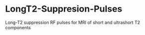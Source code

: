 # LongT2-Suppresion-Pulses
Long-T2 suppression RF pulses for MRI of short and ultrashort T2 components
